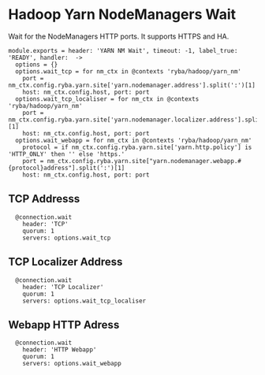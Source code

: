 
# Hadoop Yarn NodeManagers Wait

Wait for the NodeManagers HTTP ports. It supports HTTPS and HA.

    module.exports = header: 'YARN NM Wait', timeout: -1, label_true: 'READY', handler:  ->
      options = {}
      options.wait_tcp = for nm_ctx in @contexts 'ryba/hadoop/yarn_nm'
        port = nm_ctx.config.ryba.yarn.site['yarn.nodemanager.address'].split(':')[1]
        host: nm_ctx.config.host, port: port
      options.wait_tcp_localiser = for nm_ctx in @contexts 'ryba/hadoop/yarn_nm'
        port = nm_ctx.config.ryba.yarn.site['yarn.nodemanager.localizer.address'].split(':')[1]
        host: nm_ctx.config.host, port: port
      options.wait_webapp = for nm_ctx in @contexts 'ryba/hadoop/yarn_nm'
        protocol = if nm_ctx.config.ryba.yarn.site['yarn.http.policy'] is 'HTTP_ONLY' then '' else 'https.'
        port = nm_ctx.config.ryba.yarn.site["yarn.nodemanager.webapp.#{protocol}address"].split(':')[1]
        host: nm_ctx.config.host, port: port

## TCP Addresss

      @connection.wait
        header: 'TCP'
        quorum: 1
        servers: options.wait_tcp 

## TCP Localizer Address

      @connection.wait
        header: 'TCP Localizer'
        quorum: 1
        servers: options.wait_tcp_localiser

## Webapp HTTP Adress

      @connection.wait
        header: 'HTTP Webapp'
        quorum: 1
        servers: options.wait_webapp
